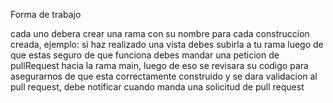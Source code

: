 Forma de trabajo

cada uno debera crear una rama con su nombre para cada construccion creada, ejemplo: si haz realizado una vista debes subirla a tu rama luego de que estas seguro de que funciona debes mandar 
una peticion de pullRequest hacia la rama main, luego de eso se revisara su codigo para asegurarnos de que esta correctamente construido y se dara validacion al pull request,
debe notificar cuando manda una solicitud de pull request
